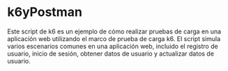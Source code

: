 # k6yPostman
Este script de k6 es un ejemplo de cómo realizar pruebas de carga en una aplicación web utilizando el marco de prueba de carga k6. El script simula varios escenarios comunes en una aplicación web, incluido el registro de usuario, inicio de sesión, obtener datos de usuario y actualizar datos de usuario.
